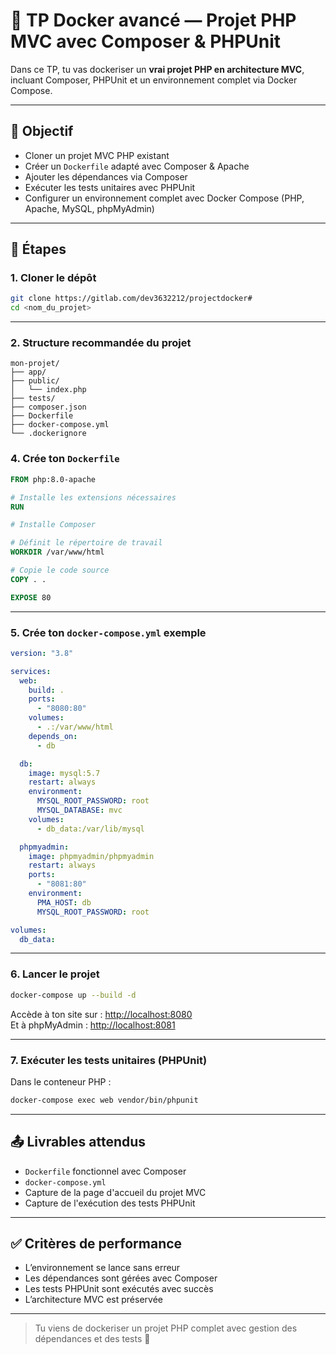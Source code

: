 # 🐳 TP Docker avancé — Projet PHP MVC avec Composer & PHPUnit

Dans ce TP, tu vas dockeriser un **vrai projet PHP en architecture MVC**, incluant Composer, PHPUnit et un environnement complet via Docker Compose.

---

## 🎯 Objectif

- Cloner un projet MVC PHP existant
- Créer un `Dockerfile` adapté avec Composer & Apache
- Ajouter les dépendances via Composer
- Exécuter les tests unitaires avec PHPUnit
- Configurer un environnement complet avec Docker Compose (PHP, Apache, MySQL, phpMyAdmin)

---

## 🔗 Étapes

### 1. Cloner le dépôt

```bash
git clone https://gitlab.com/dev3632212/projectdocker#
cd <nom_du_projet>
```

---

### 2. Structure recommandée du projet

```
mon-projet/
├── app/
├── public/
│   └── index.php
├── tests/
├── composer.json
├── Dockerfile
├── docker-compose.yml
└── .dockerignore
```

### 4. Crée ton `Dockerfile`

```Dockerfile
FROM php:8.0-apache

# Installe les extensions nécessaires
RUN

# Installe Composer

# Définit le répertoire de travail
WORKDIR /var/www/html

# Copie le code source
COPY . .

EXPOSE 80
```

---

### 5. Crée ton `docker-compose.yml` exemple

```yaml
version: "3.8"

services:
  web:
    build: .
    ports:
      - "8080:80"
    volumes:
      - .:/var/www/html
    depends_on:
      - db

  db:
    image: mysql:5.7
    restart: always
    environment:
      MYSQL_ROOT_PASSWORD: root
      MYSQL_DATABASE: mvc
    volumes:
      - db_data:/var/lib/mysql

  phpmyadmin:
    image: phpmyadmin/phpmyadmin
    restart: always
    ports:
      - "8081:80"
    environment:
      PMA_HOST: db
      MYSQL_ROOT_PASSWORD: root

volumes:
  db_data:
```

---

### 6. Lancer le projet

```bash
docker-compose up --build -d
```

Accède à ton site sur : [http://localhost:8080](http://localhost:8080)  
Et à phpMyAdmin : [http://localhost:8081](http://localhost:8081)

---

### 7. Exécuter les tests unitaires (PHPUnit)

Dans le conteneur PHP :

```bash
docker-compose exec web vendor/bin/phpunit
```

---

## 📤 Livrables attendus

- `Dockerfile` fonctionnel avec Composer
- `docker-compose.yml`
- Capture de la page d'accueil du projet MVC
- Capture de l'exécution des tests PHPUnit

---

## ✅ Critères de performance

- L’environnement se lance sans erreur
- Les dépendances sont gérées avec Composer
- Les tests PHPUnit sont exécutés avec succès
- L’architecture MVC est préservée

---

> Tu viens de dockeriser un projet PHP complet avec gestion des dépendances et des tests 🎉
